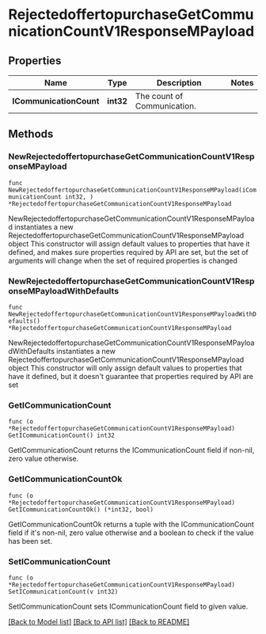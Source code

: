 # RejectedoffertopurchaseGetCommunicationCountV1ResponseMPayload

## Properties

Name | Type | Description | Notes
------------ | ------------- | ------------- | -------------
**ICommunicationCount** | **int32** | The count of Communication. | 

## Methods

### NewRejectedoffertopurchaseGetCommunicationCountV1ResponseMPayload

`func NewRejectedoffertopurchaseGetCommunicationCountV1ResponseMPayload(iCommunicationCount int32, ) *RejectedoffertopurchaseGetCommunicationCountV1ResponseMPayload`

NewRejectedoffertopurchaseGetCommunicationCountV1ResponseMPayload instantiates a new RejectedoffertopurchaseGetCommunicationCountV1ResponseMPayload object
This constructor will assign default values to properties that have it defined,
and makes sure properties required by API are set, but the set of arguments
will change when the set of required properties is changed

### NewRejectedoffertopurchaseGetCommunicationCountV1ResponseMPayloadWithDefaults

`func NewRejectedoffertopurchaseGetCommunicationCountV1ResponseMPayloadWithDefaults() *RejectedoffertopurchaseGetCommunicationCountV1ResponseMPayload`

NewRejectedoffertopurchaseGetCommunicationCountV1ResponseMPayloadWithDefaults instantiates a new RejectedoffertopurchaseGetCommunicationCountV1ResponseMPayload object
This constructor will only assign default values to properties that have it defined,
but it doesn't guarantee that properties required by API are set

### GetICommunicationCount

`func (o *RejectedoffertopurchaseGetCommunicationCountV1ResponseMPayload) GetICommunicationCount() int32`

GetICommunicationCount returns the ICommunicationCount field if non-nil, zero value otherwise.

### GetICommunicationCountOk

`func (o *RejectedoffertopurchaseGetCommunicationCountV1ResponseMPayload) GetICommunicationCountOk() (*int32, bool)`

GetICommunicationCountOk returns a tuple with the ICommunicationCount field if it's non-nil, zero value otherwise
and a boolean to check if the value has been set.

### SetICommunicationCount

`func (o *RejectedoffertopurchaseGetCommunicationCountV1ResponseMPayload) SetICommunicationCount(v int32)`

SetICommunicationCount sets ICommunicationCount field to given value.



[[Back to Model list]](../README.md#documentation-for-models) [[Back to API list]](../README.md#documentation-for-api-endpoints) [[Back to README]](../README.md)


